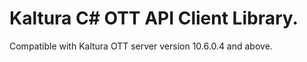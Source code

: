 # Kaltura C# OTT API Client Library.
Compatible with Kaltura OTT server version 10.6.0.4 and above.
